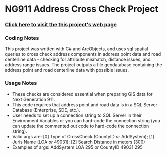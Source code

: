 # NG911 Address Cross Check Project

### [Click here to visit the this project's web page](https://gregbunce.github.io/AddressData_CrossCheck/)

### Coding Notes
This project was written with C# and ArcObjects, and uses sql spatial queries to cross check address components in address point data and road centerline data - checking for attribute mismatch, distance issues, and address range issues.  The project outputs a file geodatabase containing the address point and road centerline data with possible issues.  
     
### Usage Notes
* These checks are considered essential when preparing GIS data for Next Generation 911.
* This code requires that address point and road data is in a SQL Server Database (Enterprise, SDE, etc.).
* User needs to set up a connection string to SQL Server in their Environment Variables or you can hard-code the connection string (you can update the commented out code to hard-code the connection string).
* Valid args are: [0] Type of CrossCheck (CountyID _or_ AddSystem); [1] Juris Name (LOA _or_ 49031); [2] Search Distance in meters (300)
* Examples of args: AddSystem LOA 295 _or_ CountyID 49031 295
